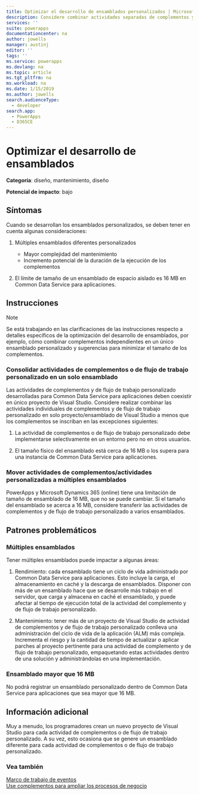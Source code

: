```yaml
---
title: Optimizar el desarrollo de ensamblados personalizados | MicrosoftDocs
description: Considere combinar actividades separadas de complementos y flujo de trabajo personalizado en un único ensamblado personalizado para mejorar el rendimiento y la capacidad de retención y traspase actividades de complementos y flujo de trabajo personalizado a múltiples ensamblados personalizados si el tamaño de un ensamblado está cerca de los límite de tamaño de ensamblados en espacios independientes.
services: ''
suite: powerapps
documentationcenter: na
author: jowells
manager: austinj
editor: ''
tags: ''
ms.service: powerapps
ms.devlang: na
ms.topic: article
ms.tgt_pltfrm: na
ms.workload: na
ms.date: 1/15/2019
ms.author: jowells
search.audienceType:
  - developer
search.app:
  - PowerApps
  - D365CE
---
```

# <a name="optimize-assembly-development"></a>Optimizar el desarrollo de ensamblados

**Categoría**: diseño, mantenimiento, diseño

**Potencial de impacto**: bajo

<a name='symptoms'></a>

## <a name="symptoms"></a>Síntomas

Cuando se desarrollan los ensamblados personalizados, se deben tener en cuenta algunas consideraciones:

1. Múltiples ensamblados diferentes personalizados
    - Mayor complejidad del mantenimiento
    - Incremento potencial de la duración de la ejecución de los complementos

2. El límite de tamaño de un ensamblado de espacio aislado es 16 MB en Common Data Service para aplicaciones.

<a name='guidance'></a>

## <a name="guidance"></a>Instrucciones

> [!NOTE]
> Se está trabajando en las clarificaciones de las instrucciones respecto a detalles específicos de la optimización del desarrollo de ensamblados, por ejemplo, cómo combinar complementos independientes en un único ensamblado personalizado y sugerencias para minimizar el tamaño de los complementos.

### <a name="consolidate-plug-ins-or-custom-workflow-activities-into-a-single-assembly"></a>Consolidar actividades de complementos o de flujo de trabajo personalizado en un solo ensamblado

Las actividades de complementos y de flujo de trabajo personalizado desarrolladas para Common Data Service para aplicaciones deben coexistir en único proyecto de Visual Studio. Considere realizar combinar las actividades individuales de complementos y de flujo de trabajo personalizado en solo proyecto/ensamblado de Visual Studio a menos que los complementos se inscriban en las excepciones siguientes:

1. La actividad de complementos o de flujo de trabajo personalizado debe implementarse selectivamente en un entorno pero no en otros usuarios.

2. El tamaño físico del ensamblado está cerca de 16 MB o los supera para una instancia de Common Data Service para aplicaciones.


### <a name="move-plug-inscustom-workflow-activities-into-multiple-assemblies"></a>Mover actividades de complementos/actividades personalizadas a múltiples ensamblados

PowerApps y Microsoft Dynamics 365 (online) tiene una limitación de tamaño de ensamblado de 16 MB, que no se puede cambiar. Si el tamaño del ensamblado se acerca a 16 MB, considere transferir las actividades de complementos y de flujo de trabajo personalizado a varios ensamblados.

<a name='problem'></a>

## <a name="problematic-patterns"></a>Patrones problemáticos

### <a name="multiple-assemblies"></a>Múltiples ensamblados
Tener múltiples ensamblados puede impactar a algunas áreas:

1. Rendimiento: cada ensamblado tiene un ciclo de vida administrado por Common Data Service para aplicaciones.  Esto incluye la carga, el almacenamiento en caché y la descarga de ensamblados.  Disponer con más de un ensamblado hace que se desarrolle más trabajo en el servidor, que carga y almacena en caché el ensamblado, y puede afectar al tiempo de ejecución total de la actividad del complemento y de flujo de trabajo personalizado.

2. Mantenimiento: tener más de un proyecto de Visual Studio de actividad de complementos y de flujo de trabajo personalizado conlleva una administración del ciclo de vida de la aplicación (ALM) más compleja. Incrementa el riesgo y la cantidad de tiempo de actualizar o aplicar parches al proyecto pertinente para una actividad de complemento y de flujo de trabajo personalizado, empaquetando estas actividades dentro de una solución y administrándolas en una implementación.

### <a name="assembly-larger-than-16-mb"></a>Ensamblado mayor que 16 MB
No podrá registrar un ensamblado personalizado dentro de Common Data Service para aplicaciones que sea mayor que 16 MB.

<a name='additional'></a>

## <a name="additional-information"></a>Información adicional

Muy a menudo, los programadores crean un nuevo proyecto de Visual Studio para cada actividad de complementos o de flujo de trabajo personalizado.  A su vez, esto ocasiona que se genere un ensamblado diferente para cada actividad de complementos o de flujo de trabajo personalizado.

<a name='seealso'></a>

### <a name="see-also"></a>Vea también

[Marco de trabajo de eventos](../../event-framework.md)<br />
[Use complementos para ampliar los procesos de negocio](../../plug-ins.md)<br />
